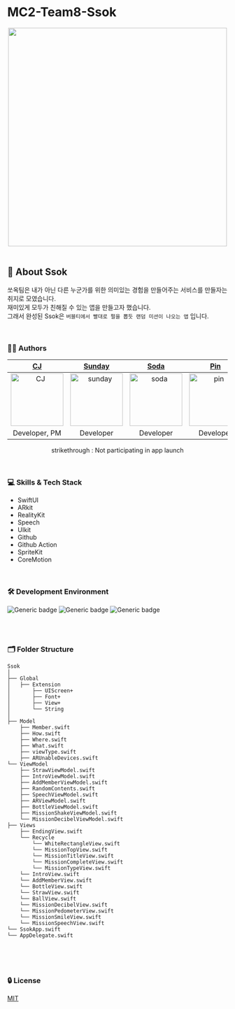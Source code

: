 # MC2-Team8-Ssok

<div align="center"> 

<!-- <img width="1512" alt="image" src=""> -->
<img src="https://github.com/DeveloperAcademy-POSTECH/MC2-Team8-Ssok/assets/54494793/057a3cc0-f292-4578-a8da-b68962f8eb63" height="500">
</div>

<br/>

## 🐤 About Ssok
쏘옥팀은 내가 아닌 다른 누군가를 위한 의미있는 경험을 만들어주는 서비스를 만들자는 취지로 모였습니다.<br> 재미있게 모두가 친해질 수 있는 앱을 만들고자 했습니다.<br>
그래서 완성된 Ssok은  `버블티에서 빨대로 펄을 뽑듯 랜덤 미션이 나오는 앱` 입니다.<br>

<br>

</div>

### 🧑‍💻 Authors

<div align="center"> 
  
| [CJ](https://github.com/ChangJin-Lee) |  [Sunday](https://github.com/sunhofficial) | [Soda](https://github.com/minnnidev) | [Pin](https://github.com/pingse) | ~~[Snack](https://github.com/snacknam)~~  | [Jinnie](https://github.com/wldms3632)  | 
|:---:|:---:|:---:|:---:|:---:|:---:|
|<img width="120" alt="CJ" src="https://github.com/DeveloperAcademy-POSTECH/MC2-Team8-Ssok/assets/54494793/d4e85bff-844f-4282-a399-f028a1702a92">|<img width="120" alt="sunday" src="https://user-images.githubusercontent.com/54494793/236249514-20625882-8c70-4835-b081-958360a578ed.png">|<img width="120" alt="soda" src="https://user-images.githubusercontent.com/54494793/236249508-466a7f22-9d1e-4765-842b-dccfc0ffc4e7.png">|<img width="120" alt="pin" src="https://user-images.githubusercontent.com/54494793/236249499-c216965e-333a-495a-a9f5-e9842fc47c28.png">|<img width="80" alt="snack" src="https://user-images.githubusercontent.com/54494793/236249410-4011ee85-efe0-4ecb-bf06-da27a7073624.png">|<img width="120" alt="jinnie" src="https://user-images.githubusercontent.com/54494793/236249517-7aff696a-458f-4145-8a25-74d8e0e763b9.png">|
| Developer, PM | Developer | Developer | Developer | Developer | Designer      

strikethrough : Not participating in app launch
  
</div>

<!-- ### 📱 Screenshots
<br/>

<div align="center"> 

</div> -->

<br/>

### 💻 Skills & Tech Stack
* SwiftUI
* ARkit
* RealityKit
* Speech
* UIkit
* Github
* Github Action
* SpriteKit
* CoreMotion

<br/>

### 🛠 Development Environment

![Generic badge](https://img.shields.io/badge/iOS-16.2+-lightgrey.svg) ![Generic badge](https://img.shields.io/badge/Xcode-14.3-blue.svg) ![Generic badge](https://img.shields.io/badge/Swift-5.8-purple.svg)

<br/>

<!-- ### 🔀 Git branch & Git Flow

```
develop(default)

feature/47-get-user-location

release/v1.0.0

hotfix/71-update-to-adapt-color-extension
``` -->

<br/>

### 🗂 Folder Structure
```
Ssok
│ 
├── Global
│   ├── Extension
│       ├── UIScreen+
│       ├── Font+
│       ├── View+       
│       └── String
│ 
├── Model
    ├── Member.swift
    ├── How.swift
    ├── Where.swift
    ├── What.swift
    ├── viewType.swift
    ├── ARUnableDevices.swift
└── ViewModel
    ├── StrawViewModel.swift
    ├── IntroViewModel.swift
    ├── AddMemberViewModel.swift
    ├── RandomContents.swift
    ├── SpeechViewModel.swift
    ├── ARViewModel.swift
    ├── BottleViewModel.swift
    ├── MissionShakeViewModel.swift
    └── MissionDecibelViewModel.swift
├── Views
    ├── EndingView.swift
    └── Recycle
        └── WhiteRectangleView.swift
        └── MissionTopView.swift
        └── MissionTitleView.swift
        └── MissionCompleteView.swift
        └── MissionTypeView.swift
    └── IntroView.swift
    └── AddMemberView.swift
    └── BottleView.swift
    └── StrawView.swift
    └── BallView.swift
    └── MissionDecibelView.swift
    └── MissionPedometerView.swift
    └── MissionSmileView.swift
    └── MissionSpeechView.swift
└── SsokApp.swift
└── AppDelegate.swift


```

<br/>


<br/>

### 🔒 License

[MIT](https://choosealicense.com/licenses/mit/)
